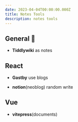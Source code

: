 ```yaml
---
date: 2023-04-04T00:00:00.000Z
title: Notes Tools
description: notes tools
---
```

## General :rocket:

- **Tiddlywiki** as notes

## React

- **Gastby** use blogs

- **notion**(neoblog) random write

## Vue

- **vitepress**(documents)
